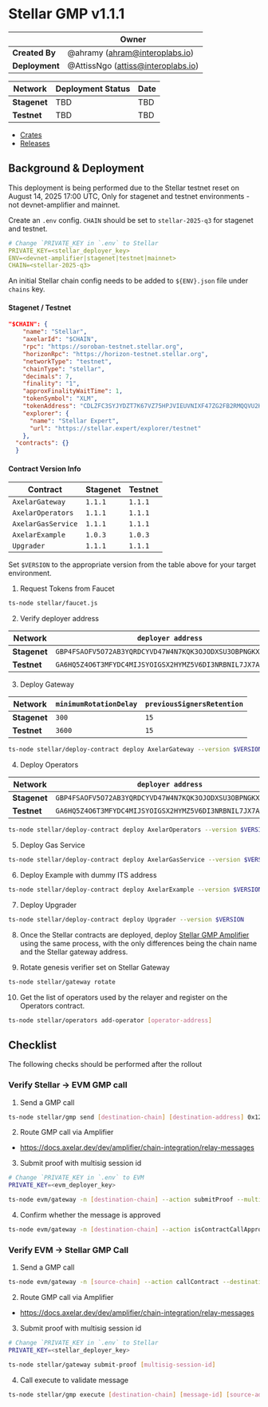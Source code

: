 # Stellar GMP v1.1.1

|                | **Owner**                            |
| -------------- | ------------------------------------ |
| **Created By** | @ahramy (<ahram@interoplabs.io>)     |
| **Deployment** | @AttissNgo (<attiss@interoplabs.io>) |

| **Network**  | **Deployment Status** | **Date** |
| ------------ | --------------------- | -------- |
| **Stagenet** | TBD                   | TBD      |
| **Testnet**  | TBD                   | TBD      |

- [Crates](https://crates.io/crates/stellar-axelar-gateway/1.1.1)
- [Releases](https://github.com/axelarnetwork/axelar-amplifier-stellar/releases/tag/stellar-axelar-gateway-v1.1.1)

## Background & Deployment

This deployment is being performed due to the Stellar testnet reset on August 14, 2025 17:00 UTC,
Only for stagenet and testnet environments - not devnet-amplifier and mainnet.

Create an `.env` config. `CHAIN` should be set to `stellar-2025-q3` for stagenet and testnet.

```yaml
# Change `PRIVATE_KEY in `.env` to Stellar
PRIVATE_KEY=<stellar_deployer_key>
ENV=<devnet-amplifier|stagenet|testnet|mainnet>
CHAIN=<stellar-2025-q3>
```

An initial Stellar chain config needs to be added to `${ENV}.json` file under `chains` key.

#### Stagenet / Testnet

```json
"$CHAIN": {
    "name": "Stellar",
    "axelarId": "$CHAIN",
    "rpc": "https://soroban-testnet.stellar.org",
    "horizonRpc": "https://horizon-testnet.stellar.org",
    "networkType": "testnet",
    "chainType": "stellar",
    "decimals": 7,
    "finality": "1",
    "approxFinalityWaitTime": 1,
    "tokenSymbol": "XLM",
    "tokenAddress": "CDLZFC3SYJYDZT7K67VZ75HPJVIEUVNIXF47ZG2FB2RMQQVU2HHGCYSC",
    "explorer": {
      "name": "Stellar Expert",
      "url": "https://stellar.expert/explorer/testnet"
    },
  "contracts": {}
  }
```

#### Contract Version Info

| Contract           | **Stagenet** | **Testnet** |
| ------------------ | ------------ | ----------- |
| `AxelarGateway`    | `1.1.1`      | `1.1.1`     |
| `AxelarOperators`  | `1.1.1`      | `1.1.1`     |
| `AxelarGasService` | `1.1.1`      | `1.1.1`     |
| `AxelarExample`    | `1.0.3`      | `1.0.3`     |
| `Upgrader`         | `1.1.1`      | `1.1.1`     |

Set `$VERSION` to the appropriate version from the table above for your target environment.

1. Request Tokens from Faucet

```bash
ts-node stellar/faucet.js
```

2. Verify deployer address

| Network      | `deployer address`                                         |
| ------------ | ---------------------------------------------------------- |
| **Stagenet** | `GBP4FSAOFV5O72AB3YQRDCYVD47W4N7KQK3OJODXSU3OBPNGKX4SQTJ3` |
| **Testnet**  | `GA6HQ5Z4O6T3MFYDC4MIJSYOIGSX2HYMZ5V6DI3NRBNIL7JX7A7IEO5Z` |

3. Deploy Gateway

| Network      | `minimumRotationDelay` | `previousSignersRetention` |
| ------------ | ---------------------- | -------------------------- |
| **Stagenet** | `300`                  | `15`                       |
| **Testnet**  | `3600`                 | `15`                       |

```bash
ts-node stellar/deploy-contract deploy AxelarGateway --version $VERSION --minimum-rotation-delay [minimum-rotation-delay] --previous-signers-retention 15
```

4. Deploy Operators

| Network      | `deployer address`                                         |
| ------------ | ---------------------------------------------------------- |
| **Stagenet** | `GBP4FSAOFV5O72AB3YQRDCYVD47W4N7KQK3OJODXSU3OBPNGKX4SQTJ3` |
| **Testnet**  | `GA6HQ5Z4O6T3MFYDC4MIJSYOIGSX2HYMZ5V6DI3NRBNIL7JX7A7IEO5Z` |

```bash
ts-node stellar/deploy-contract deploy AxelarOperators --version $VERSION
```

5. Deploy Gas Service

```bash
ts-node stellar/deploy-contract deploy AxelarGasService --version $VERSION
```

6. Deploy Example with dummy ITS address

```bash
ts-node stellar/deploy-contract deploy AxelarExample --version $VERSION --use-dummy-its-address
```

7. Deploy Upgrader

```bash
ts-node stellar/deploy-contract deploy Upgrader --version $VERSION
```

8. Once the Stellar contracts are deployed, deploy [Stellar GMP Amplifier](../cosmwasm/2025-01-Stellar-GMP-v1.0.0.md) using the same process, with the only differences being the chain name and the Stellar gateway address.

9. Rotate genesis verifier set on Stellar Gateway

```bash
ts-node stellar/gateway rotate
```

10. Get the list of operators used by the relayer and register on the Operators contract.

```bash
ts-node stellar/operators add-operator [operator-address]
```

## Checklist

The following checks should be performed after the rollout

### Verify Stellar → EVM GMP call

1. Send a GMP call

```bash
ts-node stellar/gmp send [destination-chain] [destination-address] 0x1234 --gas-amount 1000000
```

2. Route GMP call via Amplifier

- <https://docs.axelar.dev/dev/amplifier/chain-integration/relay-messages>

3. Submit proof with multisig session id

```bash
# Change `PRIVATE_KEY in `.env` to EVM
PRIVATE_KEY=<evm_deployer_key>

ts-node evm/gateway -n [destination-chain] --action submitProof --multisigSessionId [multisig-session-id]
```

4. Confirm whether the message is approved

```bash
ts-node evm/gateway -n [destination-chain] --action isContractCallApproved --commandID [command-id] --sourceChain $CHAIN --sourceAddress [source-address] --destination [destination-address] --payloadHash 0x1ac7d1b81b7ba1025b36ccb86723da6ee5a87259f1c2fd5abe69d3200b512ec8
```

### Verify EVM → Stellar GMP Call

1. Send a GMP call

```bash
ts-node evm/gateway -n [source-chain] --action callContract --destinationChain $CHAIN --destination [destination-address] --payload 0x1234
```

2. Route GMP call via Amplifier

- <https://docs.axelar.dev/dev/amplifier/chain-integration/relay-messages>

3. Submit proof with multisig session id

```bash
# Change `PRIVATE_KEY in `.env` to Stellar
PRIVATE_KEY=<stellar_deployer_key>

ts-node stellar/gateway submit-proof [multisig-session-id]
```

4. Call execute to validate message

```bash
ts-node stellar/gmp execute [destination-chain] [message-id] [source-address] [0x1234]
```
